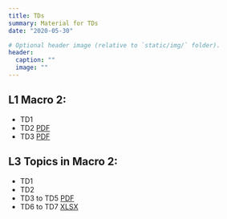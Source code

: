 ```yaml
---
title: TDs
summary: Material for TDs
date: "2020-05-30"

# Optional header image (relative to `static/img/` folder).
header:
  caption: ""
  image: ""
---
```


## L1 Macro 2:
- TD1
- TD2 [PDF](/teaching/M2_TD2.pdf)
- TD3 [PDF](/teaching/M2_TD3.pdf)

## L3 Topics in Macro 2:
- TD1
- TD2
- TD3 to TD5 [PDF](/teaching/TM2_TD3-5.pdf)
- TD6 to TD7 [XLSX](/teaching/TM2_TD6.xlsx)

